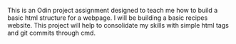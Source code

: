 This is an Odin project assignment designed to teach me how to build a basic html structure for a webpage. I will be building a basic recipes website. This project will help to consolidate my skills with simple html tags and git commits through cmd.